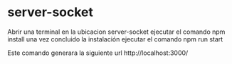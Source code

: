# server-socket

Abrir una terminal en la ubicacion server-socket ejecutar el comando npm install una vez concluido la instalación ejecutar el comando npm run start

Este comando generara la siguiente url http://localhost:3000/
